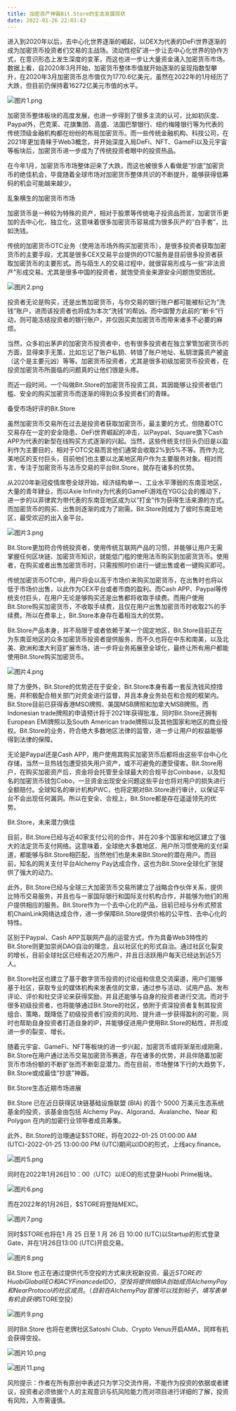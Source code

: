 ```yaml
---
title: 加密资产神器Bit.Store的生态发展现状
date: 2022-01-26 22:03:43
---
```

进入到2020年以后，去中心化世界逐渐的崛起，以DEX为代表的DeFi世界逐渐的成为加密货币投资者们交易的主战场。流动性挖矿进一步让去中心化世界的协作方式，在意识形态上发生深度的变革，而这也进一步让大量资金涌入加密货币市场。数据上看，自2020年3月开始，加密货币整体市值就开始逐渐的呈现指数型攀升，在2020年3月加密货币总市值仅为1770.6亿美元，虽然在2022年的1月经历了大跌，但目前仍保持着16272亿美元市值的水平。

 

![图片1.png](https://smartsignature-img.oss-cn-hongkong.aliyuncs.com/article/2022/01/26/4e6e66e8937ad0f7af4056c3f3f7658c.png)



加密货币整体板块的高度发展，也进一步得到了很多主流的认可，比如初灰度、Paypal外，巴克莱、花旗集团、高盛、法国巴黎银行、纽约梅隆银行等为代表的传统顶级金融机构都在纷纷的布局加密货币。而一些传统金融机构、科技公司，在2021年更加青睐于Web3概念，并开始深度入局DeFi、NFT、GameFi以及元宇宙等板块后，加密货币进一步成为了传统投资者眼中的投资热品。

 

在今年1月，加密货币市场整体迎来了大跌，而这也被很多人看做是“抄底”加密货币的绝佳机会，毕竟随着全球市场对加密货币整体共识的不断提升，能够获得低筹码的机会可能越来越少。

 

乱象横生的加密货币市场

 

加密货币是一种较为特殊的资产，相对于股票等传统电子投资品而言，加密货币更加的去中心化、独立化，这意味着很多加密货币容易成为很多灰产的“白手套”，比如洗钱。

 

传统的加密货币OTC业务（使用法币场外购买加密货币），是很多投资者获取加密货币的主要手段，尤其是很多CEX交易平台提供的OTC服务是目前很多投资者获取加密货币的主要形式。而与陌生人的交易过程中，就很容易形成与一些“非法资产”形成交易。尤其是很多中国的投资者，就饱受资金来源安全问题饱受困扰。

 


![图片2.png](https://smartsignature-img.oss-cn-hongkong.aliyuncs.com/article/2022/01/26/fcb5697586aef783264837a5c41fb347.png)


 

投资者无论是购买，还是出售加密货币，与你交易的银行账户都可能被标记为“洗钱”账户，进而该投资者也将成为本次“洗钱”的帮凶。而中国警方此前的“断卡”行动，则可能冻结投资者的银行账户，并仅因买卖加密货币而带来诸多不必要的麻烦。

 

当然，众多初出茅庐的加密货币投资者中，也有很多投资者在独立掌管加密货币的方面，显得束手无策，比如忘记了账户私钥、转错了账户地址、私钥泄露资产被盗（这个是主要元凶）等等。加密货币投资者，尤其是很多初级加密货币投资者，在投资加密货币所面临的问题真的让他们很是头疼。

 

而近一段时间，一个叫做Bit.Store的加密货币投资工具，其因能够让投资者低门槛、安全的购买加密货币而逐渐的得到众多投资者们的青睐。

 

备受市场好评的Bit.Store

 

虽然加密货币交易所在过去是投资者获取加密货币，最主要的方式，但随着OTC交易存在一定的安全隐患、DeFi世界崛起的冲击，以Paypal、Square旗下Cash APP为代表的新型在线购买方式逐渐的兴起。当然，这些传统支付巨头仍旧是以盈利作为主要目的，相对于OTC交易而言他们通常会收取2%到5%不等。而作为北美地区的支付巨头，目前他们也主要以北美地区用户作为主要服务对象。相对而言，专注于加密货币与法币交易的平台Bit.Store，就存在诸多的优势。

 

从2020年新冠疫情席卷全球开始，经济结构单一、工业水平薄弱的东南亚地区，大量的青年肄业，而以Axie Infinity为代表的GameFi游戏在YGG公会的推动下，进一步的以菲律宾为带代表的东南亚地区成为以“打金”作为获得生活来源的方式。而加密货币的购买、出售则逐渐的成为了刚需。Bit.Store则成为了彼时东南亚地区，最受欢迎的出入金平台。

 

 
![图片3.png](https://smartsignature-img.oss-cn-hongkong.aliyuncs.com/article/2022/01/26/d53c29d5251a176effebbc58a487f69f.png)


 

Bit.Store更加符合传统投资者，使用传统互联网产品的习惯，并能够让用户无需掌握任何区块链、加密货币知识，就能低门槛的使用法币购买到加密货货币。使用者，在购买或者出售加密货币时，只需按照时价进行一键出售或者一键购买即可。

 

传统加密货币OTC中，用户将会以高于市场价来购买加密货币，在出售时也将以低于市场价出售，以此作为CEX平台或者市商的盈利。而Cash APP、Paypal等传统支付巨头，在用户无论是够购买还是出售都将收取手续费。而用户使用Bit.Store购买加密货币，不收取手续费，且仅在用户出售加密货币时收取2%的手续费。所以在费率上，Bit.Store本身存在着相当大的优势。

 

Bit.Store产品本身，并不局限于或者依赖于某一个固定地区，Bit.Store目前正在为东南亚地区的众多加密货币投资者提供服务，而不久也将在中东和南美，以及北美、欧洲和澳大利亚扩展市场，进一步将业务拓展至全球化，最终让所有用户都能使用Bit.Store购买加密货币。

 


![图片4.png](https://smartsignature-img.oss-cn-hongkong.aliyuncs.com/article/2022/01/26/f5b2327d57106b404dfec19202047063.png)


 

除了方便外，Bit.Store的优势还在于安全，Bit.Store本身有着一套反洗钱风控措施，并积极配合相关部门对资金进行监督，并且本身业务处在和合规的框架内。Bit.Store目前已获得香港MSO牌照、美国MSB牌照和加拿大MSB牌照。而Indonesian trade牌照的申请预计将于2021年获得批准，同时Bit.Store还拥有European EMI牌照以及South American trade牌照以及其他国家和地区的商业授权。Bit.Store的业务，符合绝大多数地区法律的监管，进一步让用户的权益能够得到法律的保障。

 

无论是Paypal还是Cash APP，用户使用其购买加密货币后都将由这些平台中心化存储，当然一旦热钱包遭受损失用户资产，或不可避免的遭受侵害。Bit.Store用户，在购买加密资产后，资金将会托管至全球最大的合规平台Coinbase，以及知名的加密货币钱包Cobo，一旦资金出现安全问题这些平台也将对用户的损失进行全额赔付。全球知名的审计机构PWC，也将定期对Bit.Store进行审计，以保证平台不会出现任何漏洞。所以在安全、合规上，Bit.Store都是存在遥遥领先的优势。

 

Bit.Store，未来潜力俱佳

 

目前，Bit.Store已经与近40家支付公司的合作，并在20多个国家和地区建立了强大的法定货币支付网络。这意味着，全球绝大多数地区、用户所习惯使用的支付渠道，都能够与Bit.Store相匹配，当然他们也是未来Bit.Store的潜在用户。而目前，知名的网关支付平台Alchemy Pay达成合作，这也为Bit.Store全球化扩张提供了强大的动力。

 

此外，Bit.Store已经与全球三大加密货币交易所建立了战略合作伙伴关系，提供比特币交易服务，并且也与一家国际银行和国际支付机构合作，并能够为他们的用户提供相应的服务。Bit.Store作为一个去中心化的产品，目前已经与分布式预言机ChainLink网络达成合作，进一步保障Bit.Store提供价格的公平性、去中心化的特性。

 

区别于Paypal、Cash APP互联网产品的运营方式，作为具备Web3特性的Bit.Store则更加崇尚DAO自治的理念，且以社区化的形式自治。通过社区化裂变的增长，目前全球社区已经有近20万用户，并且日活跃用户每天已经达到近5万人。

 

Bit.Store社区也建立了基于数字货币投资的讨论组和信息交流渠道，用户们能够基于社区，获取专业的媒体机构来发表信的文章，通过参与活动、试用产品、发布评论、评价和社交评论来获得奖励，并且还能够与自身的投资者进行交流。而对于很多初级投资者，也将能够通过Bit.Store的社区，依附于资深投资者复制其投资组合、策略，既降低了初级投资者们投资的风险、提升进一步获得盈利的可能，同时也帮助自身投资者打造自身的IP，并能够促进用户使用Bit.Store的粘性，并形成进一步的裂变、增长。

 

随着元宇宙、GameFi、NFT等板块的进一步兴起，加密货币或将渐渐形成刚需，Bit.Store在用户通过法币交易加密货币赛道，存在诸多的优势，并且伴随着加密货币市场份额的不断扩张而不断彰显潜力。而在目前，市场整体下行的大趋势下，Bit.Store或成最佳“抄底”神器。

 

Bit.Store生态近期市场进展

 

Bit.Store 已在近日获得区块链基础设施联盟 (BIA) 的首个 5000 万美元生态系统基金的投资，该基金由包括 Alchemy Pay、Algorand、Avalanche、Near 和 Polygon 在内的加密行业领导者成员筹集。

 

此外，Bit.Store的治理通证$STORE，将在2022-01-25 01:00:00 AM (UTC)-2022-01-25 13:00:00 PM (UTC)期间以IDO的形式，上线acy.finance。

 
![图片5.png](https://smartsignature-img.oss-cn-hongkong.aliyuncs.com/article/2022/01/26/3665374865d1fa6b63fde64c9ff7f33d.png)


 

同时在2022年1月26日10：00（UTC）以IEO的形式登录Huobi Prime板块。

 

![图片6.png](https://smartsignature-img.oss-cn-hongkong.aliyuncs.com/article/2022/01/26/12465b14f032ee2a11a958b2885ea19b.png)



 

而在2022年的1月26日，$STORE将登陆MEXC。

 
![图片7.png](https://smartsignature-img.oss-cn-hongkong.aliyuncs.com/article/2022/01/26/8be96cc66b7d1854d78356a9c6063be9.png)


同时$STORE也将在1 月 25 日至 1 月 26 日 10:00 (UTC)以Startup的形式登录Gate，并在1月26日13:00 (UTC)开启交易。

 
![图片8.png](https://smartsignature-img.oss-cn-hongkong.aliyuncs.com/article/2022/01/26/c77815867f36e88ff8f39c506f7113d9.png)


 

Bit.Store 也正在通过提供代币空投的方式来庆祝新投资、最近$STORE的Huobi Global IEO 和ACY Financede IDO ，空投将提供给 BIA 创始成员 Alchemy Pay 和 Near Protocol 的社区成员。（目前在Alchemy Pay官推可以找到帖子，填写表单有机会获得$STORE空投）

 

 
![图片9.png](https://smartsignature-img.oss-cn-hongkong.aliyuncs.com/article/2022/01/26/6fb5fcc6658b08753831df0dae7e6584.png)


 

同时Bit.Store 也将在老牌社区Satoshi Club、Crypto Venus开启AMA，同样有机会获得空投。



![图片10.png](https://smartsignature-img.oss-cn-hongkong.aliyuncs.com/article/2022/01/26/80d3d2d8f332312607076b7bb5772d30.png)


![图片11.png](https://smartsignature-img.oss-cn-hongkong.aliyuncs.com/article/2022/01/26/49d75243eeba7539681c7e23bb1b935e.png)


 

 

风险提示：作者在所有原创中表述只为学习交流作用，不能作为投资的依据或者建议，投资者必须依据个人的主观意识与抗风险能力而对项目进行详细的了解，投资有风险，入市需谨慎。  